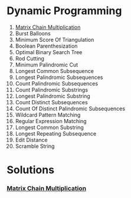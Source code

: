 # Dynamic Programming

1. [Matrix Chain Multiplication](#matrix-chain-multiplication)
2. Burst Balloons
3. Minimum Score Of Triangulation
4. Boolean Parenthesization
5. Optimal Binary Search Tree
6. Rod Cutting
7. Minimum Palindromic Cut
8. Longest Common Subsequence
9. Longest Palindromic Subsequences
10. Count Palindromic Subsequences
11. Count Palindromic Substrings
12. Longest Palindromic Substring
13. Count Distinct Subsequences
14. Count Of Distinct Palindromic Subsequences
15. Wildcard Pattern Matching
16. Regular Expression Matching
17. Longest Common Substring
18. Longest Repeating Subsequence
19. Edit Distance
20. Scramble String


# Solutions

### [Matrix Chain Multiplication](https://www.pepcoding.com/resources/data-structures-and-algorithms-in-java-levelup/dynamic-programming/matrix-chain-multiplication-official/ojquestion)

